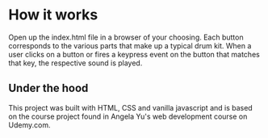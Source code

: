 # How it works

Open up the index.html file in a browser of your choosing. Each button corresponds to the various parts that make up a typical drum kit. When a user clicks on a button or fires a keypress event on the button that matches that key, the respective sound is played.

## Under the hood

This project was built with HTML, CSS and vanilla javascript and is based on the course project found in Angela Yu's web development course on Udemy.com. 